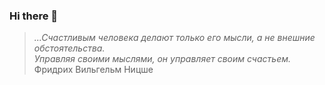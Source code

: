 ### Hi there 👋

> *...Счастливым человека делают только его мысли, а не внешние обстоятельства.  
> Управляя своими мыслями, он управляет своим счастьем.*  
> Фридрих Вильгельм Ницше

<!--
**ANailM/ANailM** is a ✨ _special_ ✨ repository because its `README.md` (this file) appears on your GitHub profile.

Here are some ideas to get you started:

- 🔭 I’m currently working on ...
- 🌱 I’m currently learning ...
- 👯 I’m looking to collaborate on ...
- 🤔 I’m looking for help with ...
- 💬 Ask me about ...
- 📫 How to reach me: ...
- 😄 Pronouns: ...
- ⚡ Fun fact: ...
-->
